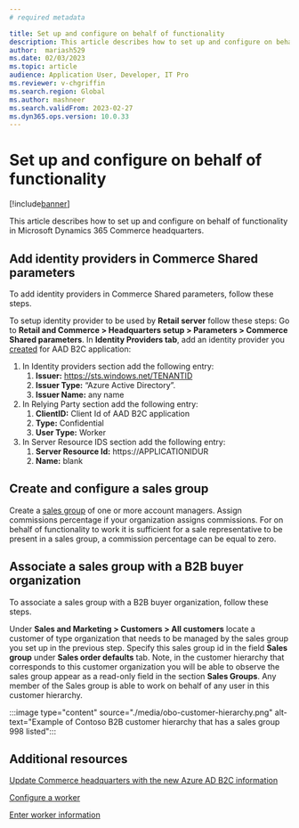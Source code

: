```yaml
---
# required metadata

title: Set up and configure on behalf of functionality
description: This article describes how to set up and configure on behalf of functionality in Microsoft Dynamics 365 Commerce headquarters.
author:  mariash529
ms.date: 02/03/2023
ms.topic: article
audience: Application User, Developer, IT Pro
ms.reviewer: v-chgriffin
ms.search.region: Global
ms.author: mashneer
ms.search.validFrom: 2023-02-27
ms.dyn365.ops.version: 10.0.33
---
```


# Set up and configure on behalf of functionality

[!include[banner](../includes/banner.md)]

This article describes how to set up and configure on behalf of functionality in Microsoft Dynamics 365 Commerce headquarters.

## Add identity providers in Commerce Shared parameters

To add identity providers in Commerce Shared parameters, follow these steps.

To setup identity provider to be used by **Retail server**  follow these steps: Go to **Retail and Commerce \> Headquarters setup \> Parameters \> Commerce Shared parameters**. In **Identity Providers tab**, add an identity provider you [created](obo-create-aad-application.md) for AAD B2C application:
1.	In Identity providers section add the following entry:
    1. **Issuer:** https://sts.windows.net/TENANTID
    1. **Issuer Type:** “Azure Active Directory”.
    1. **Issuer Name:** any name
1. In Relying Party section add the following entry:
    1. **ClientID:**  Client Id of AAD B2C application
    1. **Type:** Confidential
    1. **User Type:** Worker
1.	In Server Resource IDS section add the following entry:
    1. **Server Resource Id:** https://APPLICATIONIDUR
    1. **Name:** blank

## Create and configure a sales group

Create a [sales group](tasks/worker.md) of one or more account managers. Assign commissions percentage if your organization assigns commissions. For on behalf of functionality to work it is sufficient for a sale representative to be present in a sales group, a commission percentage can be equal to zero. 

## Associate a sales group with a B2B buyer organization

To associate a sales group with a B2B buyer organization, follow these steps.

Under **Sales and Marketing \> Customers \> All customers** locate a customer of type organization that needs to be managed by the sales group you set up in the previous step. Specify this sales group id in the field **Sales group** under **Sales order defaults** tab. Note, in the customer hierarchy that corresponds to this customer organization you will be able to observe the sales group appear as a read-only field in the section **Sales Groups**. Any member of the Sales group is able to work on behalf of any user in this customer hierarchy.  

:::image type="content" source="./media/obo-customer-hierarchy.png" alt-text="Example of Contoso B2B customer hierarchy that has a sales group 998 listed":::

## Additional resources

[Update Commerce headquarters with the new Azure AD B2C information](update-hq-aad-b2c-info.md)

[Configure a worker](tasks/worker.md)

[Enter worker information](../human-resources/hr-personnel-enter-worker-information.md)
